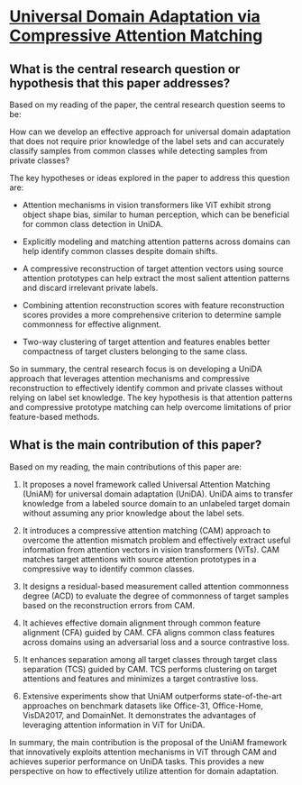 # [Universal Domain Adaptation via Compressive Attention Matching](https://arxiv.org/abs/2304.11862)

## What is the central research question or hypothesis that this paper addresses?

 Based on my reading of the paper, the central research question seems to be: 

How can we develop an effective approach for universal domain adaptation that does not require prior knowledge of the label sets and can accurately classify samples from common classes while detecting samples from private classes?

The key hypotheses or ideas explored in the paper to address this question are:

- Attention mechanisms in vision transformers like ViT exhibit strong object shape bias, similar to human perception, which can be beneficial for common class detection in UniDA.

- Explicitly modeling and matching attention patterns across domains can help identify common classes despite domain shifts. 

- A compressive reconstruction of target attention vectors using source attention prototypes can help extract the most salient attention patterns and discard irrelevant private labels.

- Combining attention reconstruction scores with feature reconstruction scores provides a more comprehensive criterion to determine sample commonness for effective alignment.

- Two-way clustering of target attention and features enables better compactness of target clusters belonging to the same class.

So in summary, the central research focus is on developing a UniDA approach that leverages attention mechanisms and compressive reconstruction to effectively identify common and private classes without relying on label set knowledge. The key hypothesis is that attention patterns and compressive prototype matching can help overcome limitations of prior feature-based methods.


## What is the main contribution of this paper?

 Based on my reading, the main contributions of this paper are:

1. It proposes a novel framework called Universal Attention Matching (UniAM) for universal domain adaptation (UniDA). UniDA aims to transfer knowledge from a labeled source domain to an unlabeled target domain without assuming any prior knowledge about the label sets. 

2. It introduces a compressive attention matching (CAM) approach to overcome the attention mismatch problem and effectively extract useful information from attention vectors in vision transformers (ViTs). CAM matches target attentions with source attention prototypes in a compressive way to identify common classes. 

3. It designs a residual-based measurement called attention commonness degree (ACD) to evaluate the degree of commonness of target samples based on the reconstruction errors from CAM. 

4. It achieves effective domain alignment through common feature alignment (CFA) guided by CAM. CFA aligns common class features across domains using an adversarial loss and a source contrastive loss.

5. It enhances separation among all target classes through target class separation (TCS) guided by CAM. TCS performs clustering on target attentions and features and minimizes a target contrastive loss.

6. Extensive experiments show that UniAM outperforms state-of-the-art approaches on benchmark datasets like Office-31, Office-Home, VisDA2017, and DomainNet. It demonstrates the advantages of leveraging attention information in ViT for UniDA.

In summary, the main contribution is the proposal of the UniAM framework that innovatively exploits attention mechanisms in ViT through CAM and achieves superior performance on UniDA tasks. This provides a new perspective on how to effectively utilize attention for domain adaptation.
